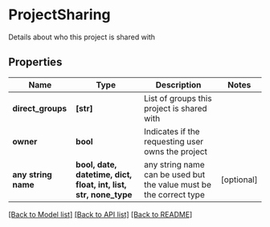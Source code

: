 # ProjectSharing

Details about who this project is shared with

## Properties
Name | Type | Description | Notes
------------ | ------------- | ------------- | -------------
**direct_groups** | **[str]** | List of groups this project is shared with | 
**owner** | **bool** | Indicates if the requesting user owns the project | 
**any string name** | **bool, date, datetime, dict, float, int, list, str, none_type** | any string name can be used but the value must be the correct type | [optional]

[[Back to Model list]](../README.md#documentation-for-models) [[Back to API list]](../README.md#documentation-for-api-endpoints) [[Back to README]](../README.md)


